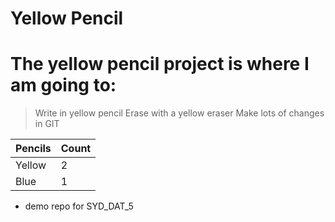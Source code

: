 Yellow Pencil
=============

# The yellow pencil project is where **I am** going to:

> Write in yellow pencil
> Erase with a yellow eraser
> Make lots of changes in GIT

| Pencils | Count    |
| ------- | -------- |
| Yellow  | 2        |
| Blue    | 1        |

* demo repo for SYD_DAT_5
